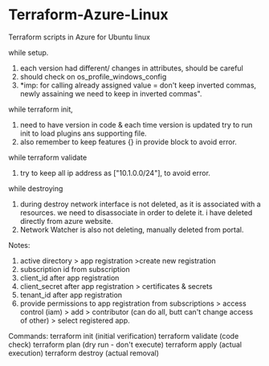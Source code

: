 # Terraform-Azure-Linux
Terraform scripts in Azure for Ubuntu linux

while setup.
1) each version had different/ changes in attributes, should be careful
2) should check on os_profile_windows_config
3) *imp: for calling already assigned value = don't keep inverted commas, newly assaining we need to keep in inverted commas".

while terraform init,
1) need to have version in code & each time version is updated try to run init to load plugins ans supporting file.
2) also remember to keep features {} in provide block to avoid error.

while terraform validate
1) try to keep all ip address as ["10.1.0.0/24"], to avoid error.

while destroying 
1) during destroy network interface is not deleted, as it is associated with a resources. we need to disassociate in order to delete it. i have deleted directly from azure website.
2) Network Watcher is also not deleting, manually deleted from portal.


Notes:
1) active directory > app registration >create new registration
2) subscription id from subscription
3) client_id after app registration
4) client_secret after app registration > certificates & secrets
5) tenant_id after app registration
6) provide permissions to app registration from subscriptions > access control (iam) > add > contributor (can do all, butt can't change access of other) > select registered app.


Commands:
terraform init (initial verification)
terraform validate (code check)
terraform plan (dry run - don't execute)
terraform apply (actual execution)
terraform destroy (actual removal)
